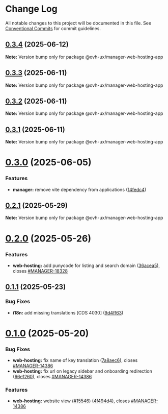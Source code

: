 # Change Log

All notable changes to this project will be documented in this file.
See [Conventional Commits](https://conventionalcommits.org) for commit guidelines.

## [0.3.4](https://github.com/ovh/manager/compare/@ovh-ux/manager-web-hosting-app@0.3.3...@ovh-ux/manager-web-hosting-app@0.3.4) (2025-06-12)

**Note:** Version bump only for package @ovh-ux/manager-web-hosting-app





## [0.3.3](https://github.com/ovh/manager/compare/@ovh-ux/manager-web-hosting-app@0.3.2...@ovh-ux/manager-web-hosting-app@0.3.3) (2025-06-11)

**Note:** Version bump only for package @ovh-ux/manager-web-hosting-app





## [0.3.2](https://github.com/ovh/manager/compare/@ovh-ux/manager-web-hosting-app@0.3.1...@ovh-ux/manager-web-hosting-app@0.3.2) (2025-06-11)

**Note:** Version bump only for package @ovh-ux/manager-web-hosting-app





## [0.3.1](https://github.com/ovh/manager/compare/@ovh-ux/manager-web-hosting-app@0.3.0...@ovh-ux/manager-web-hosting-app@0.3.1) (2025-06-11)

**Note:** Version bump only for package @ovh-ux/manager-web-hosting-app





# [0.3.0](https://github.com/ovh/manager/compare/@ovh-ux/manager-web-hosting-app@0.2.1...@ovh-ux/manager-web-hosting-app@0.3.0) (2025-06-05)


### Features

* **manager:** remove vite dependency from applications ([14fedc4](https://github.com/ovh/manager/commit/14fedc47e9463b2abdaa054b7a854b198916d155))





## [0.2.1](https://github.com/ovh/manager/compare/@ovh-ux/manager-web-hosting-app@0.2.0...@ovh-ux/manager-web-hosting-app@0.2.1) (2025-05-29)

**Note:** Version bump only for package @ovh-ux/manager-web-hosting-app





# [0.2.0](https://github.com/ovh/manager/compare/@ovh-ux/manager-web-hosting-app@0.1.1...@ovh-ux/manager-web-hosting-app@0.2.0) (2025-05-26)


### Features

* **web-hosting:** add punycode for listing and search domain ([36acea5](https://github.com/ovh/manager/commit/36acea5b7b45df13aa2075401486f5ecc7c4a195)), closes [#MANAGER-18328](https://github.com/ovh/manager/issues/MANAGER-18328)





## [0.1.1](https://github.com/ovh/manager/compare/@ovh-ux/manager-web-hosting-app@0.1.0...@ovh-ux/manager-web-hosting-app@0.1.1) (2025-05-23)


### Bug Fixes

* **i18n:** add missing translations [CDS 4030] ([9d4ff63](https://github.com/ovh/manager/commit/9d4ff63338619d8a9df83dbaa4e41a17fcff667d))





# [0.1.0](https://github.com/ovh/manager/compare/@ovh-ux/manager-web-hosting-app@0.0.0...@ovh-ux/manager-web-hosting-app@0.1.0) (2025-05-20)


### Bug Fixes

* **web-hosting:** fix name of key translation ([7a8aec6](https://github.com/ovh/manager/commit/7a8aec66eeb0d6c95e538f615ad6def1043f680b)), closes [#MANAGER-14386](https://github.com/ovh/manager/issues/MANAGER-14386)
* **web-hosting:** fix url on legacy sidebar and onboarding redirection ([66e1260](https://github.com/ovh/manager/commit/66e1260becd05c0d38a56efdea946aa0979d49b1)), closes [#MANAGER-14386](https://github.com/ovh/manager/issues/MANAGER-14386)


### Features

* **web-hosting:** website view ([#15546](https://github.com/ovh/manager/issues/15546)) ([4f494d4](https://github.com/ovh/manager/commit/4f494d46508ded693f303be4538332f2cceb6630)), closes [#MANAGER-14386](https://github.com/ovh/manager/issues/MANAGER-14386)
